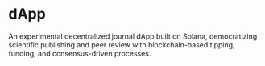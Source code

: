 # dApp
An experimental decentralized journal dApp built on Solana, democratizing scientific publishing and peer review with blockchain-based tipping, funding, and consensus-driven processes.
